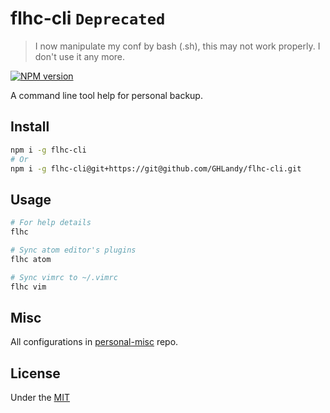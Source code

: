 # flhc-cli `Deprecated`

> I now manipulate my conf by bash (.sh), this may not work properly. I don't use it any more.

[![NPM version][npm-image]][npm-url]

[npm-image]: https://img.shields.io/npm/v/flhc-cli.svg?style=flat-square
[npm-url]: https://npmjs.org/package/flhc-cli

A command line tool help for personal backup.

## Install

```bash
npm i -g flhc-cli
# Or
npm i -g flhc-cli@git+https://git@github.com/GHLandy/flhc-cli.git
```

## Usage

```bash
# For help details
flhc

# Sync atom editor's plugins
flhc atom

# Sync vimrc to ~/.vimrc
flhc vim
```

## Misc

All configurations in [personal-misc](https://github.com/GHLandy/personal-misc.git) repo.

## License

Under the [MIT](./LICENSE.md)
